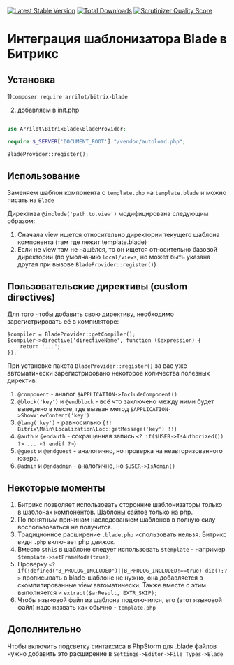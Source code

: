 [![Latest Stable Version](https://poser.pugx.org/arrilot/bitrix-blade/v/stable.svg)](https://packagist.org/packages/arrilot/bitrix-blade/)
[![Total Downloads](https://img.shields.io/packagist/dt/arrilot/bitrix-blade.svg?style=flat)](https://packagist.org/packages/Arrilot/bitrix-blade)
[![Scrutinizer Quality Score](https://scrutinizer-ci.com/g/arrilot/bitrix-blade/badges/quality-score.png?b=master)](https://scrutinizer-ci.com/g/arrilot/bitrix-blade/)

# Интеграция шаблонизатора Blade в Битрикс

## Установка

1)```composer require arrilot/bitrix-blade```

2) добавляем в init.php

```php

use Arrilot\BitrixBlade\BladeProvider;

require $_SERVER['DOCUMENT_ROOT']."/vendor/autoload.php";

BladeProvider::register();
```

## Использование

Заменяем шаблон компонента с `template.php` на `template.blade` и можно писать на `Blade`

Директива `@include('path.to.view')` модифицирована следующим образом:

1. Сначала view ищется относительно директории текущего шаблона компонента (там где лежит template.blade)
2. Если не view там не нашёлся, то он ищется относительно базовой директории (по умолчанию `local/views`, но может быть указана другая при вызове `BladeProvider::register()`)

## Пользовательские директивы (custom directives)

Для того чтобы добавить свою директиву, необходимо зарегистрировать её в компиляторе:

```
$compiler = BladeProvider::getCompiler();
$compiler->directive('directiveName', function ($expression) {
    return '...';
});
```
При установке пакета `BladeProvider::register()` за вас уже автоматически зарегистрировано некоторое количества полезных директив:

1. ```@component``` - аналог ```$APPLICATION->IncludeComponent()```
2. ```@block('key')``` и ```@endblock``` - всё что заключено между ними будет выведено в месте, где вызван метод ```$APPLICATION->ShowViewContent('key')```
3. ```@lang('key')``` - равносильно ```{!! Bitrix\Main\Localization\Loc::getMessage('key') !!} ```
4. ```@auth``` и ```@endauth``` - сокращенная запись `<? if($USER->IsAuthorized()) ?> ... <? endif ?>`)
5. ```@guest``` и ```@endguest``` - аналогично, но проверка на неавторизованного юзера.
6. ```@admin``` и ```@endadmin``` - аналогично, но `$USER->IsAdmin()`

## Некоторые моменты

1. Битрикс позволяет использовать сторонние шаблонизаторы только в шаблонах компонентов. Шаблоны сайтов только на php.
2. По понятным причинам наследованием шаблонов в полную силу воспользоваться не получится.
3. Традиционное расширение `.blade.php` использовать нельзя. Битрикс видя `.php` включает php движок.
4. Вместо `$this` в шаблоне следует использовать `$template` - например `$template->setFrameMode(true);`
5. Проверку `<?if(!defined("B_PROLOG_INCLUDED")||B_PROLOG_INCLUDED!==true) die();?>` прописывать в blade-шаблоне не нужно, она добавляется в скомпилированные view автоматически. Также вместе с этим выполняется и ```extract($arResult, EXTR_SKIP);```
6. Чтобы языковой файл из шаблона подключился, его (этот языковой файл) надо назвать как обычно - `template.php`

## Дополнительно

Чтобы включить подсветку синтаксиса в PhpStorm для .blade файлов нужно добавить это расширение в
`Settings->Editor->File Types->Blade`
